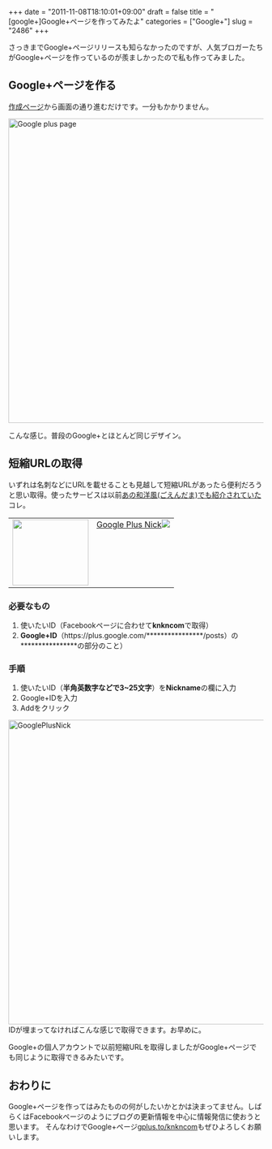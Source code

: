 +++
date = "2011-11-08T18:10:01+09:00"
draft = false
title = "[google+]Google+ページを作ってみたよ"
categories = ["Google+"]
slug = "2486"
+++

さっきまでGoogle+ページリリースも知らなかったのですが、人気ブロガーたちがGoogle+ページを作っているのが羨ましかったので私も作ってみました。<!--more--><h2>Google+ページを作る</h2>
<a href="https://plus.google.com/pages/create" target="_blank">作成ページ</a>から画面の通り進むだけです。一分もかかりません。

<a href="http://knk-n.com/images/2011/11/google-plus-page.jpg" title="Google plus page"><img src="http://knk-n.com/images/2011/11/google-plus-page.jpg" alt="Google plus page" title="google-plus-page.jpg" width="600" height="auto" /></a>

こんな感じ。普段のGoogle+とほとんど同じデザイン。

<h2>短縮URLの取得</h2>
いずれは名刺などにURLを載せることも見越して短縮URLがあったら便利だろうと思い取得。使ったサービスは以前<a href="http://wayohoo.com/google-plus/tips/gplus-to-username.html" target="_blank">あの和洋風(ごえんだま)でも紹介されていた</a>コレ。

<table border="0"><td valign="top" width="150"><a href="http://gplus.to/" target="_blank"><img src="http://capture.heartrails.com/150x130/shadow?http://gplus.to/" alt="" width="150" height="130" /></a></td><td valign="top"><a  href="http://gplus.to/" target="_blank">Google Plus Nick</a><a href="http://b.hatena.ne.jp/entry/http://gplus.to/" target="_blank"><img src="http://b.hatena.ne.jp/entry/image/http://gplus.to/" /></a></td></table>
<h3>必要なもの</h3>
<ol>
<li>使いたいID（Facebookページに合わせて<strong>knkncom</strong>で取得）</li>
<li><strong>Google+ID</strong>（https://plus.google.com/****************/posts）の****************の部分のこと）</li>
</ol>

<h3>手順</h3>
<ol>
<li>使いたいID（<strong>半角英数字などで3~25文字</strong>）を<strong>Nickname</strong>の欄に入力</li>
<li>Google+IDを入力</li>
<li>Addをクリック</li>
</ol>

<a href="http://knk-n.com/images/2011/11/GooglePlusNick.jpg" title="GooglePlusNick"><img src="http://knk-n.com/images/2011/11/GooglePlusNick.jpg" alt="GooglePlusNick" title="GooglePlusNick.jpg" width="600" height="auto" /></a>
IDが埋まってなければこんな感じで取得できます。お早めに。

Google+の個人アカウントで以前短縮URLを取得しましたがGoogle+ページでも同じように取得できるみたいです。

<h2>おわりに</h2>
Google+ページを作ってはみたものの何がしたいかとかは決まってません。しばらくはFacebookページのようにブログの更新情報を中心に情報発信に使おうと思います。
そんなわけでGoogle+ページ<a href="http://gplus.to/knkncom" target="_blank">gplus.to/knkncom</a>もぜひよろしくお願いします。
